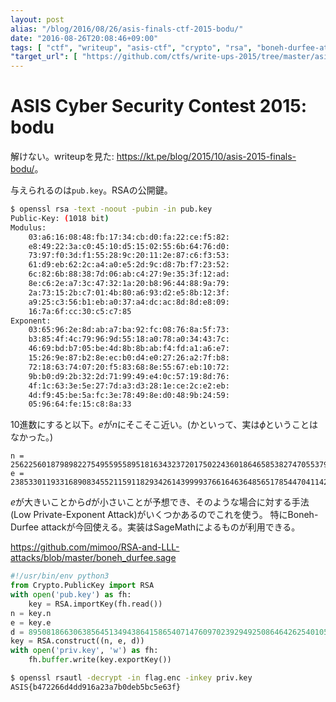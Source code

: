```yaml
---
layout: post
alias: "/blog/2016/08/26/asis-finals-ctf-2015-bodu/"
date: "2016-08-26T20:08:46+09:00"
tags: [ "ctf", "writeup", "asis-ctf", "crypto", "rsa", "boneh-durfee-attack" ]
"target_url": [ "https://github.com/ctfs/write-ups-2015/tree/master/asis-finals-ctf-2015/crypto/bodu" ]
---
```


# ASIS Cyber Security Contest 2015: bodu

解けない。writeupを見た: <https://kt.pe/blog/2015/10/asis-2015-finals-bodu/>。

与えられるのは`pub.key`。RSAの公開鍵。

``` sh
$ openssl rsa -text -noout -pubin -in pub.key
Public-Key: (1018 bit)
Modulus:
    03:a6:16:08:48:fb:17:34:cb:d0:fa:22:ce:f5:82:
    e8:49:22:3a:c0:45:10:d5:15:02:55:6b:64:76:d0:
    73:97:f0:3d:f1:55:28:9c:20:11:2e:87:c6:f3:53:
    61:d9:eb:62:2c:a4:a0:e5:2d:9c:d8:7b:f7:23:52:
    6c:82:6b:88:38:7d:06:ab:c4:27:9e:35:3f:12:ad:
    8e:c6:2e:a7:3c:47:32:1a:20:b8:96:44:88:9a:79:
    2a:73:15:2b:c7:01:4b:80:a6:93:d2:e5:8b:12:3f:
    a9:25:c3:56:b1:eb:a0:37:a4:dc:ac:8d:8d:e8:09:
    16:7a:6f:cc:30:c5:c7:85
Exponent:
    03:65:96:2e:8d:ab:a7:ba:92:fc:08:76:8a:5f:73:
    b3:85:4f:4c:79:96:9d:55:18:a0:78:a0:34:43:7c:
    46:69:bd:b7:05:be:4d:8b:8b:ab:f4:fd:a1:a6:e7:
    15:26:9e:87:b2:8e:ec:b0:d4:e0:27:26:a2:7f:b8:
    72:18:63:74:07:20:f5:83:68:8e:55:67:eb:10:72:
    9b:b0:d9:2b:32:2d:71:99:49:e4:0c:57:19:8d:76:
    4f:1c:63:3e:5e:27:7d:a3:d3:28:1e:ce:2c:e2:eb:
    4d:f9:45:be:5a:fc:3e:78:49:8e:d0:48:9b:24:59:
    05:96:64:fe:15:c8:8a:33
```

$10$進数にすると以下。$e$が$n$にそこそこ近い。(かといって、実は$\phi$ということはなかった。)

```
n = 2562256018798982275495595589518163432372017502243601864658538274705537914483947807120783733766118553254101235396521540936164219440561532997119915510314638089613615679231310858594698461124636943528101265406967445593951653796041336078776455339658353436309933716631455967769429086442266084993673779546522240901
e = 2385330119331689083455211591182934261439999376616463648565178544704114285540523381214630503109888606012730471130911882799269407391377516911847608047728411508873523338260985637241587680601172666919944195740711767256695758337633401530723721692604012809476068197687643054238649174648923555374972384090471828019
```

$e$が大きいことから$d$が小さいことが予想でき、そのような場合に対する手法(Low Private-Exponent Attack)がいくつかあるのでこれを使う。
特にBoneh-Durfee attackが今回使える。実装はSageMathによるものが利用できる。

<https://github.com/mimoo/RSA-and-LLL-attacks/blob/master/boneh_durfee.sage>

``` python
#!/usr/bin/env python3
from Crypto.PublicKey import RSA
with open('pub.key') as fh:
    key = RSA.importKey(fh.read())
n = key.n
e = key.e
d = 89508186630638564513494386415865407147609702392949250864642625401059935751367507
key = RSA.construct((n, e, d))
with open('priv.key', 'w') as fh:
    fh.buffer.write(key.exportKey())
```

``` sh
$ openssl rsautl -decrypt -in flag.enc -inkey priv.key
ASIS{b472266d4dd916a23a7b0deb5bc5e63f}
```
